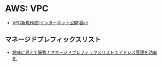 # AWS: VPC

- [VPC新規作成(インターネット公開)最小](vpc.minimum.md)


## マネージドプレフィックスリスト

- [地味に見えて優秀！マネージドプレフィックスリストでアドレス管理を効率化](https://www.idnet.co.jp/column/page_188.html)

